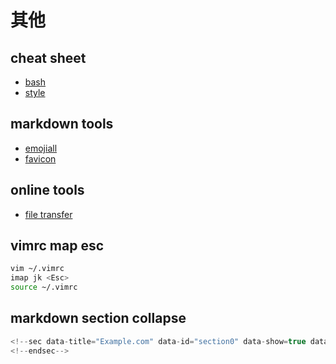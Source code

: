 # 其他

<!--sec data-title="common links" data-id="section0" data-show=true data-collapse=false ces-->
## cheat sheet

* [bash](https://cs.leops.cn/#/cheatsheet/linux/bash)
* [style](https://zh-google-styleguide.readthedocs.io/en/latest/google-shell-styleguide/environment/)

## markdown tools

* [emojiall](https://www.emojiall.com/zh-hans/sub-categories/H14)
* [favicon](https://realfavicongenerator.net/)

## online tools

* [file transfer](https://wormhole.app)
<!--endsec-->

<!--sec data-title="code snippets" data-id="section1" data-show=true data-collapse=false ces-->
## vimrc map esc

```bash
vim ~/.vimrc
imap jk <Esc> 
source ~/.vimrc
```

## markdown section collapse

```js
<!--sec data-title="Example.com" data-id="section0" data-show=true data-collapse=false ces-->
<!--endsec-->
```
<!--endsec-->
